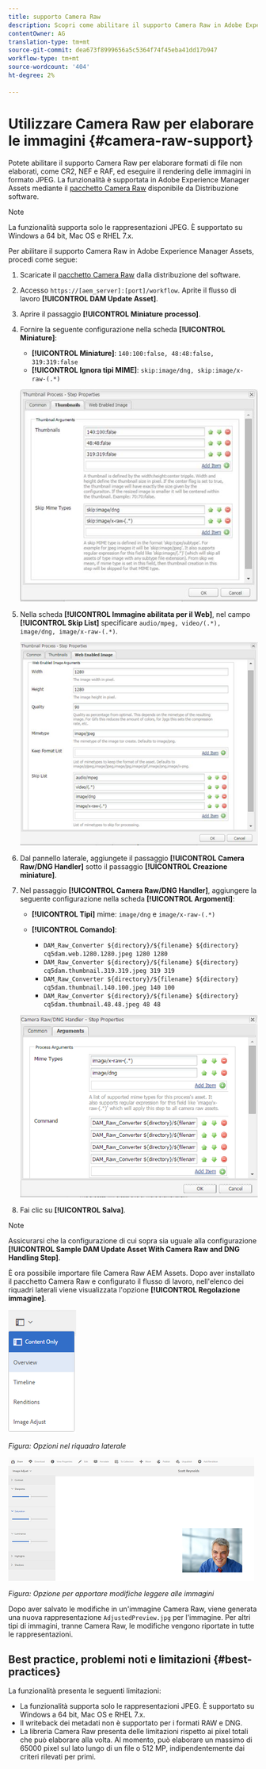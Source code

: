 ```yaml
---
title: supporto Camera Raw
description: Scopri come abilitare il supporto Camera Raw in Adobe Experience Manager Assets.
contentOwner: AG
translation-type: tm+mt
source-git-commit: dea673f8999656a5c5364f74f45eba41dd17b947
workflow-type: tm+mt
source-wordcount: '404'
ht-degree: 2%

---
```



# Utilizzare Camera Raw per elaborare le immagini {#camera-raw-support}

Potete abilitare il supporto Camera Raw per elaborare formati di file non elaborati, come CR2, NEF e RAF, ed eseguire il rendering delle immagini in formato JPEG. La funzionalità è supportata in Adobe Experience Manager Assets mediante il [pacchetto Camera Raw](https://experience.adobe.com/#/downloads/content/software-distribution/en/aem.html?package=/content/software-distribution/en/details.html/content/dam/aem/public/adobe/packages/aem630/product/assets/aem-assets-cameraraw-pkg) disponibile da Distribuzione software.

>[!NOTE]
>
>La funzionalità supporta solo le rappresentazioni JPEG. È supportato su Windows a 64 bit, Mac OS e RHEL 7.x.

Per abilitare il supporto Camera Raw in Adobe Experience Manager Assets, procedi come segue:

1. Scaricate il [pacchetto Camera Raw](https://experience.adobe.com/#/downloads/content/software-distribution/en/aem.html?package=/content/software-distribution/en/details.html/content/dam/aem/public/adobe/packages/aem630/product/assets/aem-assets-cameraraw-pkg) dalla distribuzione del software.

1. Accesso `https://[aem_server]:[port]/workflow`. Aprite il flusso di lavoro **[!UICONTROL DAM Update Asset]**.

1. Aprire il passaggio **[!UICONTROL Miniature processo]**.

1. Fornire la seguente configurazione nella scheda **[!UICONTROL Miniature]**:

   * **[!UICONTROL Miniature]**:  `140:100:false, 48:48:false, 319:319:false`
   * **[!UICONTROL Ignora tipi MIME]**: `skip:image/dng, skip:image/x-raw-(.*)`

   ![calce](assets/chlimage_1-334.png)

1. Nella scheda **[!UICONTROL Immagine abilitata per il Web]**, nel campo **[!UICONTROL Skip List]** specificare `audio/mpeg, video/(.*), image/dng, image/x-raw-(.*)`.

   ![calce](assets/chlimage_1-335.png)

1. Dal pannello laterale, aggiungete il passaggio **[!UICONTROL Camera Raw/DNG Handler]** sotto il passaggio **[!UICONTROL Creazione miniature]**.

1. Nel passaggio **[!UICONTROL Camera Raw/DNG Handler]**, aggiungere la seguente configurazione nella scheda **[!UICONTROL Argomenti]**:

   * **[!UICONTROL Tipi]** mime:  `image/dng` e  `image/x-raw-(.*)`
   * **[!UICONTROL Comando]**:

      * `DAM_Raw_Converter ${directory}/${filename} ${directory} cq5dam.web.1280.1280.jpeg 1280 1280`
      * `DAM_Raw_Converter ${directory}/${filename} ${directory} cq5dam.thumbnail.319.319.jpeg 319 319`
      * `DAM_Raw_Converter ${directory}/${filename} ${directory} cq5dam.thumbnail.140.100.jpeg 140 100`
      * `DAM_Raw_Converter ${directory}/${filename} ${directory} cq5dam.thumbnail.48.48.jpeg 48 48`

   ![chlimage_1-336](assets/chlimage_1-336.png)

1. Fai clic su **[!UICONTROL Salva]**.

>[!NOTE]
>
>Assicurarsi che la configurazione di cui sopra sia uguale alla configurazione **[!UICONTROL Sample DAM Update Asset With Camera Raw and DNG Handling Step]**.

È ora possibile importare file Camera Raw  AEM Assets. Dopo aver installato il pacchetto Camera Raw e configurato il flusso di lavoro, nell&#39;elenco dei riquadri laterali viene visualizzata l&#39;opzione **[!UICONTROL Regolazione immagine]**.

![chlimage_1-337](assets/chlimage_1-337.png)

*Figura: Opzioni nel riquadro laterale*

![chlimage_1-338](assets/chlimage_1-338.png)

*Figura: Opzione per apportare modifiche leggere alle immagini*

Dopo aver salvato le modifiche in un&#39;immagine Camera Raw, viene generata una nuova rappresentazione `AdjustedPreview.jpg` per l&#39;immagine. Per altri tipi di immagini, tranne Camera Raw, le modifiche vengono riportate in tutte le rappresentazioni.

## Best practice, problemi noti e limitazioni {#best-practices}

La funzionalità presenta le seguenti limitazioni:

* La funzionalità supporta solo le rappresentazioni JPEG. È supportato su Windows a 64 bit, Mac OS e RHEL 7.x.
* Il writeback dei metadati non è supportato per i formati RAW e DNG.
* La libreria Camera Raw presenta delle limitazioni rispetto ai pixel totali che può elaborare alla volta. Al momento, può elaborare un massimo di 65000 pixel sul lato lungo di un file o 512 MP, indipendentemente dai criteri rilevati per primi.
